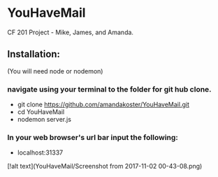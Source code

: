 # YouHaveMail
CF 201 Project - Mike, James, and Amanda.

## Installation:
(You will need node or nodemon)
 ### navigate using your terminal to the folder for git hub clone.
- git clone https://github.com/amandakoster/YouHaveMail.git
- cd YouHaveMail
- nodemon server.js
### In your web browser's url bar input the following: 
- localhost:31337

[!alt text](YouHaveMail/Screenshot from 2017-11-02 00-43-08.png)
